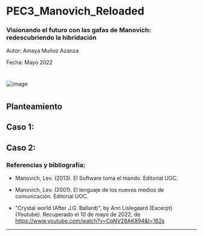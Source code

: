 # PEC3_Manovich_Reloaded
### Visionando el futuro con las gafas de Manovich: redescubriendo la hibridación

Autor: Amaya Muñoz Azanza

Fecha: Mayo 2022

#

![image](https://user-images.githubusercontent.com/104756604/167599832-bff82976-4a6c-4f22-a67e-57226df885d9.png)

#

## Planteamiento

## Caso 1:

## Caso 2:

### Referencias y bibliografía:
- Manovich, Lev. (2013). El Software toma el mando. Editorial UOC.

- Manovich, Lev. (2001). El lenguaje de los nuevos medios de comunicación. Editorial UOC.

- "Crystal world (After J.G. Ballard)", by Ann Lislegaard (Excerpt) (Youtube). Recuperado el 10 de mayo de 2022, de https://www.youtube.com/watch?v=CqNV28AK894&t=162s

---


